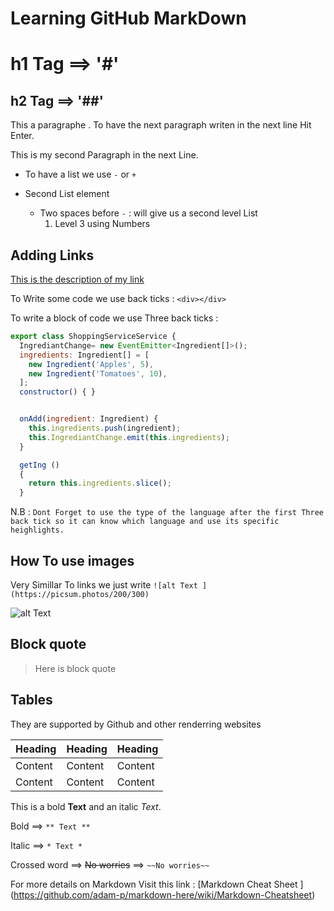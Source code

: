 # Learning GitHub MarkDown
# h1 Tag ==> '#' 
## h2 Tag  ==> '##' 

This a paragraphe . To have the next paragraph writen in the next line Hit Enter.

This is my second Paragraph in the next Line.

- To have a list we use `-` or   `+`
+ Second List element
  
  + Two spaces before `-`  : will give us a second level List
     1. Level 3 using Numbers
  
## Adding Links 

[This is the description of my link](https://www.youtube.com/watch?v=eJojC3lSkwg)

To Write some code we use back ticks : `<div></div>`

To write a block of code we use Three back ticks :

```Javascript
export class ShoppingServiceService {
  IngrediantChange= new EventEmitter<Ingredient[]>();
  ingredients: Ingredient[] = [
    new Ingredient('Apples', 5),
    new Ingredient('Tomatoes', 10),
  ];
  constructor() { }


  onAdd(ingredient: Ingredient) {
    this.ingredients.push(ingredient);
    this.IngrediantChange.emit(this.ingredients);
  }

  getIng ()
  {
    return this.ingredients.slice();
  }
  ```

  N.B : `Dont Forget to use the type of the language after the first Three back tick so it can know which language and use its specific heighlights.`

## How To use images
Very Simillar To links we just write `![alt Text ](https://picsum.photos/200/300)`

  ![alt Text ](https://picsum.photos/200/300)

## Block quote

>Here is block quote

## Tables

They are supported by Github and other renderring websites

|Heading | Heading | Heading |
| --- | ---| --- |
|Content | Content | Content |
|Content | Content | Content |

This is a bold **Text** and an italic *Text*.

Bold ==> `** Text **`

Italic ==> `* Text * `

Crossed word ==> ~~No worries~~ ==> `~~No worries~~ `

 For more details on Markdown Visit this link : [Markdown Cheat Sheet ] (https://github.com/adam-p/markdown-here/wiki/Markdown-Cheatsheet)




